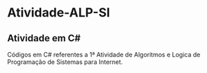 # Atividade-ALP-SI

## Atividade em C#

Códigos em C# referentes a 1ª Atividade de Algoritmos e Logica de Programação de Sistemas para Internet.
